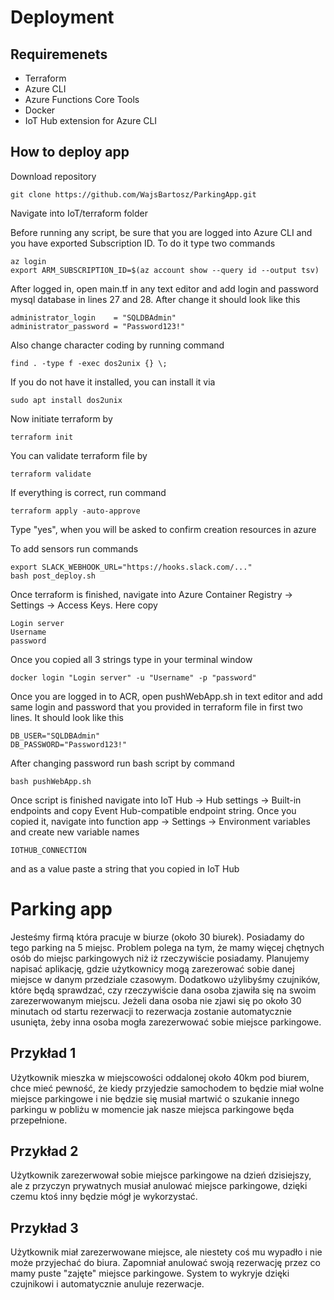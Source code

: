 # Deployment

## Requiremenets

* Terraform
* Azure CLI
* Azure Functions Core Tools
* Docker
* IoT Hub extension for Azure CLI

## How to deploy app

Download repository

    git clone https://github.com/WajsBartosz/ParkingApp.git

Navigate into IoT/terraform folder

Before running any script, be sure that you are logged into Azure CLI and you have exported Subscription ID. To do it type two commands
    
    az login
    export ARM_SUBSCRIPTION_ID=$(az account show --query id --output tsv)

After logged in, open main.tf in any text editor and add login and password mysql database in lines 27 and 28. After change it should look like this

    administrator_login    = "SQLDBAdmin"
    administrator_password = "Password123!"

Also change character coding by running command

    find . -type f -exec dos2unix {} \;

If you do not have it installed, you can install it via

    sudo apt install dos2unix

Now initiate terraform by

    terraform init

You can validate terraform file by

    terraform validate

If everything is correct, run command

    terraform apply -auto-approve

Type "yes", when you will be asked to confirm creation resources in azure

To add sensors run commands

    export SLACK_WEBHOOK_URL="https://hooks.slack.com/..."
    bash post_deploy.sh

Once terraform is finished, navigate into Azure Container Registry -> Settings -> Access Keys. Here copy 

    Login server
    Username
    password

Once you copied all 3 strings type in your terminal window

    docker login "Login server" -u "Username" -p "password"

Once you are logged in to ACR, open pushWebApp.sh in text editor and add same login and password that you provided in terraform file in first two lines. It should look like this

    DB_USER="SQLDBAdmin"
    DB_PASSWORD="Password123!"

After changing password run bash script by command

    bash pushWebApp.sh

Once script is finished navigate into IoT Hub -> Hub settings -> Built-in endpoints and copy Event Hub-compatible endpoint string.
Once you copied it, navigate into function app -> Settings -> Environment variables and create new variable names

    IOTHUB_CONNECTION

and as a value paste a string that you copied in IoT Hub

# Parking app

Jesteśmy firmą która pracuje w biurze (około 30 biurek). Posiadamy do tego parking na 5 miejsc. Problem polega na tym, że mamy więcej chętnych osób do miejsc parkingowych niż iż rzeczywiście posiadamy.
Planujemy napisać aplikację, gdzie użytkownicy mogą zarezerować sobie danej miejsce w danym przedziale czasowym. Dodatkowo użylibyśmy czujników, które będą sprawdzać, czy rzeczywiście dana osoba zjawiła się na swoim zarezerwowanym miejscu. Jeżeli dana osoba nie zjawi się po około 30 minutach od startu rezerwacji to rezerwacja zostanie automatycznie usunięta, żeby inna osoba mogła zarezerwować sobie miejsce parkingowe.

## Przykład 1

Użytkownik mieszka w miejscowości oddalonej około 40km pod biurem, chce mieć pewność, że kiedy przyjedzie samochodem to będzie miał wolne miejsce parkingowe i nie będzie się musiał martwić o szukanie innego parkingu w pobliżu w momencie jak nasze miejsca parkingowe będa przepełnione.

## Przykład 2

Użytkownik zarezerwował sobie miejsce parkingowe na dzień dzisiejszy, ale z przyczyn prywatnych musiał anulować miejsce parkingowe, dzięki czemu ktoś inny będzie mógł je wykorzystać.

## Przykład 3

Użytkownik miał zarezerwowane miejsce, ale niestety coś mu wypadło i nie może przyjechać do biura. Zapomniał anulować swoją rezerwację przez co mamy puste "zajęte" miejsce parkingowe. System to wykryje dzięki czujnikowi i automatycznie anuluje rezerwacje.